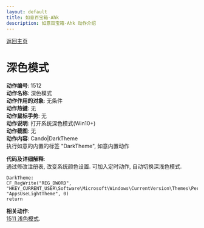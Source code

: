 ```yaml
---
layout: default
title: 如意百宝箱-Ahk
description: 如意百宝箱-Ahk 动作介绍
---
```

<link rel="stylesheet" href="../Actions/css/atom-one-light.min.css">
<script src="../Actions/js/highlight.min.js"></script>
<script>hljs.highlightAll();</script>

[返回主页](../index.md)

# [](#header-2) 深色模式

**动作编号**: 1512  
**动作名称**: 深色模式  
**动作作用的对象**: 无条件  
**动作热键**: 无  
**动作鼠标手势**: 无  
**动作说明**: 打开系统深色模式(Win10+)  
**动作截图**: 无  
**动作内容**: Cando|DarkTheme  
执行如意的内置的标签 "DarkTheme", 如意内置动作  

**代码及详细解释**:  
通过修改注册表, 改变系统颜色设置. 可加入定时动作, 自动切换深浅色模式.  

```Autohotkey
DarkTheme:
CF_RegWrite("REG_DWORD", "HKEY_CURRENT_USER\Software\Microsoft\Windows\CurrentVersion\Themes\Personalize", "AppsUseLightTheme", 0)
return
```

**相关动作**:  
[1511 浅色模式](1511.md).  